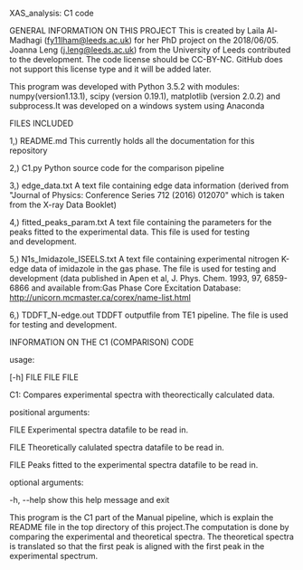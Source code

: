 XAS_analysis: C1 code

GENERAL INFORMATION ON THIS PROJECT
This is created by Laila Al-Madhagi (fy11lham@leeds.ac.uk) for her PhD project on the 2018/06/05. Joanna Leng (j.leng@leeds.ac.uk) from the University of Leeds contributed to the development. The code license should be CC-BY-NC. GitHub does not support this license type and it will be added later. 

This program was developed with Python 3.5.2 with modules: numpy(version1.13.1), scipy (version 0.19.1), matplotlib (version 2.0.2) and subprocess.It was developed on a windows system using Anaconda

FILES INCLUDED 

1,) README.md					This currently holds all the documentation for
								this repository
								
2,) C1.py   					Python source code for the comparison pipeline  
								
3,) edge_data.txt				A text file containing edge data information
								(derived from "Journal of Physics: Conference Series 712 (2016) 012070" which is taken from the X-ray Data Booklet)
								
4,) fitted_peaks_param.txt  	A text file containing the parameters for
								the peaks fitted to the experimental data. This file is used for testing   
								and development. 
								
5,) N1s_Imidazole_ISEELS.txt 	A text file containing experimental nitrogen K-edge data of imidazole in the gas phase. The file is used for testing and development 
								(data published in Apen et al, J. Phys. Chem. 1993, 97, 6859-6866 and available from:Gas Phase Core Excitation Database: http://unicorn.mcmaster.ca/corex/name-list.html
								
6,) TDDFT_N-edge.out 			TDDFT outputfile from TE1 pipeline. The
								file is used for testing and development.
								
								
								
INFORMATION ON THE C1 (COMPARISON) CODE

usage:   

[-h] FILE FILE FILE

C1: Compares experimental spectra with theorectically calculated data.
	   
	   
positional arguments:

  FILE        Experimental spectra datafile to be read in.
  
  FILE        Theoretically calulated spectra datafile to be read in.
  
  FILE        Peaks fitted to the experimental spectra datafile to be read in.

optional arguments:

  -h, --help  show this help message and exit
  
  
  

This program is the C1 part of the Manual pipeline, which is explain the README file in the top directory of this project.The computation is done by comparing the experimental and theoretical spectra. The theoretical spectra is translated so that the first peak is aligned with the first peak in the experimental spectrum.   
